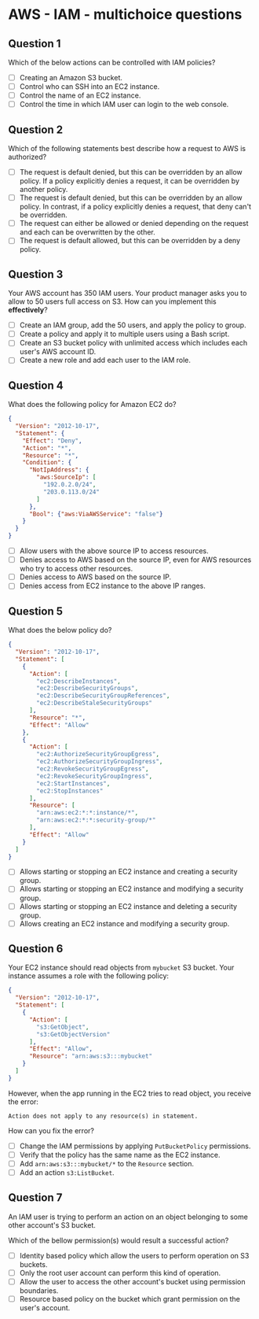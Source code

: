 # AWS - IAM - multichoice questions

## Question 1 

Which of the below actions can be controlled with IAM policies?

- [ ] Creating an Amazon S3 bucket.
- [ ] Control who can SSH into an EC2 instance.
- [ ] Control the name of an EC2 instance.
- [ ] Control the time in which IAM user can login to the web console. 

## Question 2

Which of the following statements best describe how a request to AWS is authorized?

- [ ] The request is default denied, but this can be overridden by an allow policy. If a policy explicitly denies a request, it can be overridden by another policy.
- [ ] The request is default denied, but this can be overridden by an allow policy. In contrast, if a policy explicitly denies a request, that deny can't be overridden.
- [ ] The request can either be allowed or denied depending on the request and each can be overwritten by the other. 
- [ ] The request is default allowed, but this can be overridden by a deny policy.

## Question 3

Your AWS account has 350 IAM users.
Your product manager asks you to allow to 50 users full access on S3. 
How can you implement this **effectively**?

- [ ] Create an IAM group, add the 50 users, and apply the policy to group.
- [ ] Create a policy and apply it to multiple users using a Bash script.
- [ ] Create an S3 bucket policy with unlimited access which includes each user's AWS account ID.
- [ ] Create a new role and add each user to the IAM role.

## Question 4

What does the following policy for Amazon EC2 do?

```json
{
  "Version": "2012-10-17",
  "Statement": {
    "Effect": "Deny",
    "Action": "*",
    "Resource": "*",
    "Condition": {
      "NotIpAddress": {
        "aws:SourceIp": [
          "192.0.2.0/24",
          "203.0.113.0/24"
        ]
      },
      "Bool": {"aws:ViaAWSService": "false"}
    }
  }
}
```

- [ ] Allow users with the above source IP to access resources.
- [ ] Denies access to AWS based on the source IP, even for AWS resources who try to access other resources.
- [ ] Denies access to AWS based on the source IP.
- [ ] Denies access from EC2 instance to the above IP ranges.

## Question 5 

What does the below policy do?

```json
{
  "Version": "2012-10-17",
  "Statement": [
    {
      "Action": [
        "ec2:DescribeInstances",
        "ec2:DescribeSecurityGroups",
        "ec2:DescribeSecurityGroupReferences",
        "ec2:DescribeStaleSecurityGroups"
      ],
      "Resource": "*",
      "Effect": "Allow"
    },
    {
      "Action": [
        "ec2:AuthorizeSecurityGroupEgress",
        "ec2:AuthorizeSecurityGroupIngress",
        "ec2:RevokeSecurityGroupEgress",
        "ec2:RevokeSecurityGroupIngress",
        "ec2:StartInstances",
        "ec2:StopInstances"
      ],
      "Resource": [
        "arn:aws:ec2:*:*:instance/*",
        "arn:aws:ec2:*:*:security-group/*"
      ],
      "Effect": "Allow"
    }
  ]
}
```

- [ ] Allows starting or stopping an EC2 instance and creating a security group.
- [ ] Allows starting or stopping an EC2 instance and modifying a security group.
- [ ] Allows starting or stopping an EC2 instance and deleting a security group.
- [ ] Allows creating an EC2 instance and modifying a security group.

## Question 6

Your EC2 instance should read objects from `mybucket` S3 bucket.
Your instance assumes a role with the following policy: 

```json
{
  "Version": "2012-10-17",
  "Statement": [
    {
      "Action": [
        "s3:GetObject",
        "s3:GetObjectVersion"
      ],
      "Effect": "Allow",
      "Resource": "arn:aws:s3:::mybucket"
    }
  ]
}
```

However, when the app running in the EC2 tries to read object, you receive the error: 

```text
Action does not apply to any resource(s) in statement.
```

How can you fix the error?

- [ ] Change the IAM permissions by applying `PutBucketPolicy` permissions.
- [ ] Verify that the policy has the same name as the EC2 instance.
- [ ] Add ``arn:aws:s3:::mybucket/*`` to the `Resource` section.
- [ ] Add an action `s3:ListBucket`.

## Question 7

An IAM user is trying to perform an action on an object belonging to some other account's S3 bucket.

Which of the bellow permission(s) would result a successful action?

- [ ] Identity based policy which allow the users to perform operation on S3 buckets.
- [ ] Only the root user account can perform this kind of operation. 
- [ ] Allow the user to access the other account's bucket using permission boundaries. 
- [ ] Resource based policy on the bucket which grant permission on the user's account.
